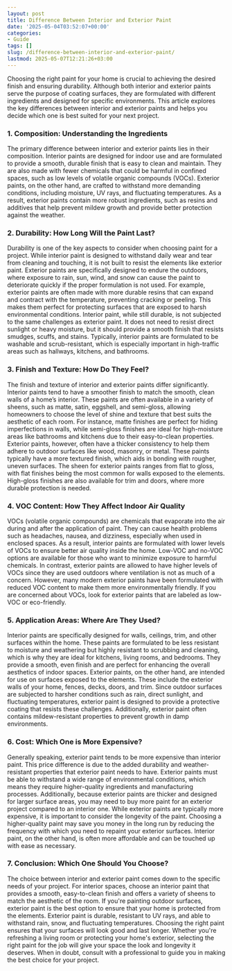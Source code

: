 ```yaml
---
layout: post
title: Difference Between Interior and Exterior Paint
date: '2025-05-04T03:52:07+00:00'
categories:
- Guide
tags: []
slug: /difference-between-interior-and-exterior-paint/
lastmod: 2025-05-07T12:21:26+03:00
---
```


Choosing the right paint for your home is crucial to achieving the desired finish and ensuring durability. Although both interior and exterior paints serve the purpose of coating surfaces, they are formulated with different ingredients and designed for specific environments. This article explores the key differences between interior and exterior paints and helps you decide which one is best suited for your next project.
### 1. Composition: Understanding the Ingredients
The primary difference between interior and exterior paints lies in their composition. Interior paints are designed for indoor use and are formulated to provide a smooth, durable finish that is easy to clean and maintain. They are also made with fewer chemicals that could be harmful in confined spaces, such as low levels of volatile organic compounds (VOCs). Exterior paints, on the other hand, are crafted to withstand more demanding conditions, including moisture, UV rays, and fluctuating temperatures. As a result, exterior paints contain more robust ingredients, such as resins and additives that help prevent mildew growth and provide better protection against the weather.
### 2. Durability: How Long Will the Paint Last?
Durability is one of the key aspects to consider when choosing paint for a project. While interior paint is designed to withstand daily wear and tear from cleaning and touching, it is not built to resist the elements like exterior paint. Exterior paints are specifically designed to endure the outdoors, where exposure to rain, sun, wind, and snow can cause the paint to deteriorate quickly if the proper formulation is not used. For example, exterior paints are often made with more durable resins that can expand and contract with the temperature, preventing cracking or peeling. This makes them perfect for protecting surfaces that are exposed to harsh environmental conditions.
Interior paint, while still durable, is not subjected to the same challenges as exterior paint. It does not need to resist direct sunlight or heavy moisture, but it should provide a smooth finish that resists smudges, scuffs, and stains. Typically, interior paints are formulated to be washable and scrub-resistant, which is especially important in high-traffic areas such as hallways, kitchens, and bathrooms.
### 3. Finish and Texture: How Do They Feel?
The finish and texture of interior and exterior paints differ significantly. Interior paints tend to have a smoother finish to match the smooth, clean walls of a home’s interior. These paints are often available in a variety of sheens, such as matte, satin, eggshell, and semi-gloss, allowing homeowners to choose the level of shine and texture that best suits the aesthetic of each room. For instance, matte finishes are perfect for hiding imperfections in walls, while semi-gloss finishes are ideal for high-moisture areas like bathrooms and kitchens due to their easy-to-clean properties.
Exterior paints, however, often have a thicker consistency to help them adhere to outdoor surfaces like wood, masonry, or metal. These paints typically have a more textured finish, which aids in bonding with rougher, uneven surfaces. The sheen for exterior paints ranges from flat to gloss, with flat finishes being the most common for walls exposed to the elements. High-gloss finishes are also available for trim and doors, where more durable protection is needed.
### 4. VOC Content: How They Affect Indoor Air Quality
VOCs (volatile organic compounds) are chemicals that evaporate into the air during and after the application of paint. They can cause health problems such as headaches, nausea, and dizziness, especially when used in enclosed spaces. As a result, interior paints are formulated with lower levels of VOCs to ensure better air quality inside the home. Low-VOC and no-VOC options are available for those who want to minimize exposure to harmful chemicals.
In contrast, exterior paints are allowed to have higher levels of VOCs since they are used outdoors where ventilation is not as much of a concern. However, many modern exterior paints have been formulated with reduced VOC content to make them more environmentally friendly. If you are concerned about VOCs, look for exterior paints that are labeled as low-VOC or eco-friendly.
### 5. Application Areas: Where Are They Used?
Interior paints are specifically designed for walls, ceilings, trim, and other surfaces within the home. These paints are formulated to be less resistant to moisture and weathering but highly resistant to scrubbing and cleaning, which is why they are ideal for kitchens, living rooms, and bedrooms. They provide a smooth, even finish and are perfect for enhancing the overall aesthetics of indoor spaces.
Exterior paints, on the other hand, are intended for use on surfaces exposed to the elements. These include the exterior walls of your home, fences, decks, doors, and trim. Since outdoor surfaces are subjected to harsher conditions such as rain, direct sunlight, and fluctuating temperatures, exterior paint is designed to provide a protective coating that resists these challenges. Additionally, exterior paint often contains mildew-resistant properties to prevent growth in damp environments.
### 6. Cost: Which One is More Expensive?
Generally speaking, exterior paint tends to be more expensive than interior paint. This price difference is due to the added durability and weather-resistant properties that exterior paint needs to have. Exterior paints must be able to withstand a wide range of environmental conditions, which means they require higher-quality ingredients and manufacturing processes. Additionally, because exterior paints are thicker and designed for larger surface areas, you may need to buy more paint for an exterior project compared to an interior one.
While exterior paints are typically more expensive, it is important to consider the longevity of the paint. Choosing a higher-quality paint may save you money in the long run by reducing the frequency with which you need to repaint your exterior surfaces. Interior paint, on the other hand, is often more affordable and can be touched up with ease as necessary.
### 7. Conclusion: Which One Should You Choose?
The choice between interior and exterior paint comes down to the specific needs of your project. For interior spaces, choose an interior paint that provides a smooth, easy-to-clean finish and offers a variety of sheens to match the aesthetic of the room. If you're painting outdoor surfaces, exterior paint is the best option to ensure that your home is protected from the elements. Exterior paint is durable, resistant to UV rays, and able to withstand rain, snow, and fluctuating temperatures.
Choosing the right paint ensures that your surfaces will look good and last longer. Whether you're refreshing a living room or protecting your home's exterior, selecting the right paint for the job will give your space the look and longevity it deserves. When in doubt, consult with a professional to guide you in making the best choice for your project.
